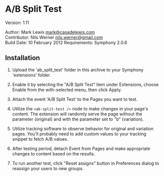 # A/B Split Test

Version: 1.11

Author: Mark Lewis <mark@casadelewis.com>  
Contributor: Nils Werner <nils.werner@gmail.com>  
Build Date: 10 February 2012
Requirements: Symphony 2.0.6  

Installation
-------------------------------------------------------------------------------

1. Upload the 'ab_split_test' folder in this archive to your Symphony
   'extensions' folder.
   
2. Enable it by selecting the "A/B Split Test" item under Extensions, choose Enable
   from the with-selected menu, then click Apply.

3. Attach the event 'A/B Split Test' to the Pages you want to test.

4. Utilize the `<ab-split-test />` node to make changes in your page's content. The extension will randomly serve the page without the parameter (original) and with the parameter set to "b" (variation).
  
5. Utilize tracking software to observe behavior for original and variation pages. You'll probably need to add custom values to your tracking snippet to fetch A/B values.
   
6. After testing period, detach Event from Pages and make appropriate changes to content based on the results.

7. To run another test, click "Reset assigns" button in Preferences dialog to reassign your users to new groups.
